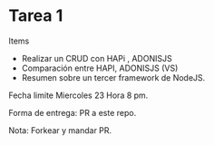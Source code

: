 # Tarea 1

Items

- Realizar un CRUD con HAPi , ADONISJS
- Comparación entre HAPI, ADONISJS (VS)
- Resumen sobre un tercer framework de NodeJS.

Fecha limite Miercoles 23 Hora 8 pm.

Forma de entrega: PR a este repo.

Nota: Forkear y mandar PR.
